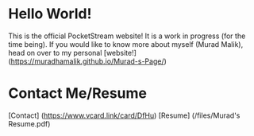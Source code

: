 # Hello World!
This is the official PocketStream website! It is a work in progress (for the time being). If you would like to know more about myself (Murad Malik), head on over to my personal [website!] (https://muradhamalik.github.io/Murad-s-Page/)

# Contact Me/Resume
[Contact] (https://www.vcard.link/card/DfHu)
[Resume] (/files/Murad's Resume.pdf)
